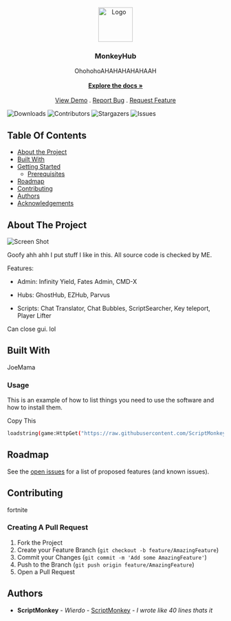 <br/>
<p align="center">
  <a href="https://github.com/ScriptMonkey86/MonkeyHubForEveryone">
    <img src="https://i.imgur.com/LhRmpTb.png" alt="Logo" width="80" height="80">
  </a>

  <h3 align="center">MonkeyHub</h3>

  <p align="center">
    OhohohoAHAHAHAHAHAAH
    <br/>
    <br/>
    <a href="https://github.com/ScriptMonkey86/MonkeyHubForEveryone"><strong>Explore the docs »</strong></a>
    <br/>
    <br/>
    <a href="https://github.com/ScriptMonkey86/MonkeyHubForEveryone">View Demo</a>
    .
    <a href="https://github.com/ScriptMonkey86/MonkeyHubForEveryone/issues">Report Bug</a>
    .
    <a href="https://github.com/ScriptMonkey86/MonkeyHubForEveryone/issues">Request Feature</a>
  </p>
</p>

![Downloads](https://img.shields.io/github/downloads/ScriptMonkey86/MonkeyHubForEveryone/total) ![Contributors](https://img.shields.io/github/contributors/ScriptMonkey86/MonkeyHubForEveryone?color=dark-green) ![Stargazers](https://img.shields.io/github/stars/ScriptMonkey86/MonkeyHubForEveryone?style=social) ![Issues](https://img.shields.io/github/issues/ScriptMonkey86/MonkeyHubForEveryone) 

## Table Of Contents

* [About the Project](#about-the-project)
* [Built With](#built-with)
* [Getting Started](#getting-started)
  * [Prerequisites](#prerequisites)
* [Roadmap](#roadmap)
* [Contributing](#contributing)
* [Authors](#authors)
* [Acknowledgements](#acknowledgements)

## About The Project

![Screen Shot](https://i.imgur.com/cBHx2sI.png)

Goofy ahh ahh
I put stuff I like in this.
All source code is checked by ME.

Features:

* Admin: Infinity Yield, Fates Admin, CMD-X

* Hubs: GhostHub, EZHub, Parvus

* Scripts: Chat Translator, Chat Bubbles, ScriptSearcher, Key teleport, Player Lifter

Can close gui. lol 



## Built With

JoeMama


### Usage

This is an example of how to list things you need to use the software and how to install them.

Copy This

```sh
loadstring(game:HttpGet("https://raw.githubusercontent.com/ScriptMonkey86/MonkeyHubForEveryone/main/Monkeylaunch.lua"))()
```

## Roadmap

See the [open issues](https://github.com/ScriptMonkey86/MonkeyHubForEveryone/issues) for a list of proposed features (and known issues).

## Contributing

fortnite

### Creating A Pull Request

1. Fork the Project
2. Create your Feature Branch (`git checkout -b feature/AmazingFeature`)
3. Commit your Changes (`git commit -m 'Add some AmazingFeature'`)
4. Push to the Branch (`git push origin feature/AmazingFeature`)
5. Open a Pull Request

## Authors

* **ScriptMonkey** - *Wierdo* - [ScriptMonkey](https://github.com/ScriptMonkey86/) - *I wrote like 40 lines thats it*


